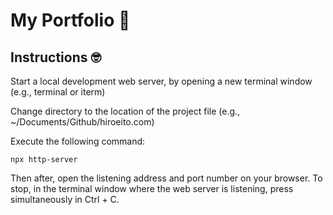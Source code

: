 # My Portfolio 🦄

## Instructions 🤓

Start a local development web server, by opening a new terminal window (e.g., terminal or iterm)

Change directory to the location of the project file (e.g., ~/Documents/Github/hiroeito.com)

Execute the following command:

```
npx http-server
```

Then after, open the listening address and port number on your browser.
To stop, in the terminal window where the web server is listening, press simultaneously in Ctrl + C.
